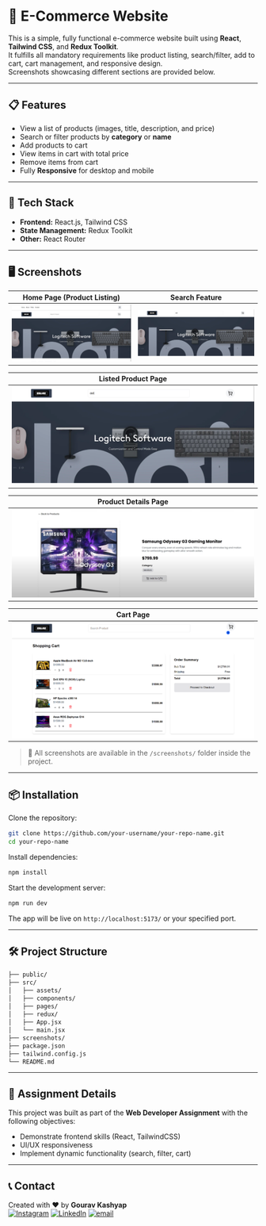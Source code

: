 # 🛒 E-Commerce Website

This is a simple, fully functional e-commerce website built using **React**, **Tailwind CSS**, and **Redux Toolkit**.  
It fulfills all mandatory requirements like product listing, search/filter, add to cart, cart management, and responsive design.  
Screenshots showcasing different sections are provided below.

---

## 📋 Features

- View a list of products (images, title, description, and price)
- Search or filter products by **category** or **name**
- Add products to cart
- View items in cart with total price
- Remove items from cart
- Fully **Responsive** for desktop and mobile

---

## 🚀 Tech Stack

- **Frontend:** React.js, Tailwind CSS
- **State Management:** Redux Toolkit
- **Other:** React Router

---

## 🖥️ Screenshots

| Home Page (Product Listing) | Search Feature |
|:----------------------------:|:---------------------:|
| ![Home Page](./new-web/screenshots/homepage.png) | ![Search ](./new-web/screenshots/searchproduct.png) |


| Listed Product Page |
|:---------:|
| ![Listed Product Page](./new-web/screenshots/searchproduct.png) |

| Product Details Page |
|:---------:|
| ![Product Details Page](./new-web/screenshots/single-product.png) |

| Cart Page |                                                
|:---------:|
| ![Cart Page](./new-web/screenshots/cart.png) |

> 📂 All screenshots are available in the `/screenshots/` folder inside the project.

---

## 📦 Installation

Clone the repository:

```bash
git clone https://github.com/your-username/your-repo-name.git
cd your-repo-name
```

Install dependencies:

```bash
npm install
```

Start the development server:

```bash
npm run dev
```

The app will be live on `http://localhost:5173/` or your specified port.

---


## 🛠️ Project Structure

```new-web
├── public/
├── src/
│   ├── assets/
│   ├── components/
│   ├── pages/
│   ├── redux/
│   ├── App.jsx
│   └── main.jsx
├── screenshots/
├── package.json
├── tailwind.config.js
└── README.md
```

---

## 📄 Assignment Details

This project was built as part of the **Web Developer Assignment** with the following objectives:

- Demonstrate frontend skills (React, TailwindCSS)
- UI/UX responsiveness
- Implement dynamic functionality (search, filter, cart)


---

## 📞 Contact

Created with ❤️ by **Gourav Kashyap**  
[![Instagram](https://img.shields.io/badge/Instagram-%23E4405F.svg?logo=Instagram&logoColor=white)](https://instagram.com/gouravkashyap2468)
[![LinkedIn](https://img.shields.io/badge/LinkedIn-%230077B5.svg?logo=linkedin&logoColor=white)](https://linkedin.com/in/gourav-kashyap-0241722a3) 
[![email](https://img.shields.io/badge/Email-D14836?logo=gmail&logoColor=white)](mailto:gouravkashyap2468@gmail.com) 
